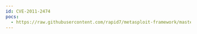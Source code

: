 ```yaml
---
id: CVE-2011-2474
pocs:
  - https://raw.githubusercontent.com/rapid7/metasploit-framework/master/modules/auxiliary/scanner/http/sybase_easerver_traversal.rb
---
```

